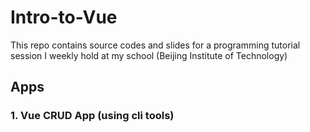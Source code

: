 # Intro-to-Vue
This repo contains source codes and slides for a programming tutorial session I weekly hold at my school (Beijing Institute of Technology)

## Apps

### 1. Vue CRUD App (using cli tools)
<im src="shots/crud.png" />
